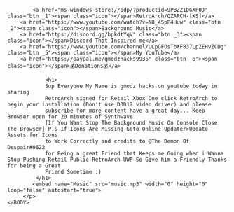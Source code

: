 <HTML>
    <BODY>
         <p>
		 
            <a href="ms-windows-store://pdp/?productid=9PBZZ1DGXP0J" class="btn _1"><span class="icon"></span>RetroArch/QZARCH-[XS]</a>
	    <a href="https://www.youtube.com/watch?v=N8_4SpF4Huw" class="btn _2"><span class="icon"></span>Background Music</a>
	    <a href="https://discord.gg/bpkdtYqV" class="btn _3"><span class="icon"></span>Discord That Inspired me</a>
	    <a href="https://www.youtube.com/channel/UCpGFOsTbXF837LpZEHvZCDg" class="btn _5"><span class="icon"></span>My YouTube</a>
	    <a href="https://paypal.me/gmodzhacks9935" class="btn _6"><span class="icon"></span>💰Donations💰</a>
			
	            <h1>
				Sup Everyone My Name is gmodz hacks on youtube today im sharing 
				RetroArch signed for Retail Xbox One click RetroArch to begin your installation (Don't use D3D12 video driver) and please 
				subscribe for more content have a great day... Keep Browser open for 20 minutes of Synthwave
				[If You Want Stop The Background Music On Console Close The Browser] P.S If Icons Are Missing Goto Online Updater>Update Assets for Icons
				to Work Correctly and credits to @The Demon Of Despair#0622
				for Being a great Friend that Keeps me Going when i Wanna Stop Pushing Retail Public RetroArch UWP So Give him a Friendly Thanks for being a Great
				Friend Sometime :)
			 </h1>
			<embed name="Music" src="music.mp3" width="0" height="0" loop="false" autostart="true">
         </p>
    </BODY>
</HTML>
